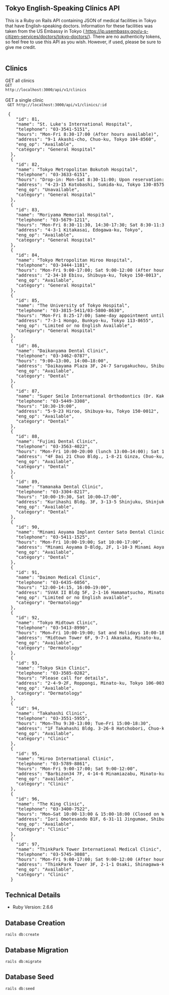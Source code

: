 ## Tokyo English-Speaking Clinics API

This is a Ruby on Rails API containing JSON of medical facilities in Tokyo that have English-speaking doctors. Information for these facilities was taken from the US Embassy in Tokyo (<a href a = "https://jp.usembassy.gov/u-s-citizen-services/doctors/tokyo-doctors/"> https://jp.usembassy.gov/u-s-citizen-services/doctors/tokyo-doctors/</a>). There are no authenticity tokens, so feel free to use this API as you wish. However, if used, please be sure to give me credit.
<br>
<br>
## Clinics
GET all clinics
<br>
<code>GET http://localhost:3000/api/v1/clinics</code>
<br>
<br>
GET a single clinic
<br>
<code> GET http://localhost:3000/api/v1/clinics/:id</code>
<br>
<pre> {
    "id": 81,
    "name": "St. Luke's International Hospital",
    "telephone": "03-3541-5151",
    "hours": "Mon-Fri 8:30-17:00 (After hours available)",
    "address": "9-1 Akashi-cho, Chuo-ku, Tokyo 104-8560",
    "eng_op": "Available",
    "category": "General Hospital"
  },
  {
    "id": 82,
    "name": "Tokyo Metropolitan Bokutoh Hospital",
    "telephone": "03-3633-6151",
    "hours": "Drop-in: Mon-Sat 8:30-11:00; Upon reservation: Mon-Sat 9:00-17:00 (After hours available for emergencies only)",
    "address": "4-23-15 Kotobashi, Sumida-ku, Tokyo 130-8575",
    "eng_op": "Unavailable",
    "category": "General Hospital"
  },
  {
    "id": 83,
    "name": "Moriyama Memorial Hospital",
    "telephone": "03-5679-1211",
    "hours": "Mon-Fri 8:30-11:30, 14:30-17:30; Sat 8:30-11:30 (After hours available)",
    "address": "4-3-1 Kitakasai, Edogawa-ku, Tokyo",
    "eng_op": "Available",
    "category": "General Hospital"
  },
  {
    "id": 84,
    "name": "Tokyo Metropolitan Hiroo Hospital",
    "telephone": "03-3444-1181",
    "hours": "Mon-Fri 9:00-17:00; Sat 9:00-12:00 (After hours available for emergencies only)",
    "address": "2-34-10 Ebisu, Shibuya-ku, Tokyo 150-0013",
    "eng_op": "Available",
    "category": "General Hospital"
  },
  {
    "id": 85,
    "name": "The University of Tokyo Hospital",
    "telephone": "03-3815-5411/03-5800-8630",
    "hours": "Mon-Fri 8:25-17:00; Same-day appointment until 11:00 (After hours available)",
    "address": "7-3-1 Hongo, Bunkyo-ku, Tokyo 113-8655",
    "eng_op": "Limited or no English Available",
    "category": "General Hospital"
  },
  {
    "id": 86,
    "name": "Daikanyama Dental Clinic",
    "telephone": "03-3462-0787",
    "hours": "9:00–13:00, 14:00–18:00",
    "address": "Daikayama Plaza 3F, 24-7 Sarugakuchou, Shibuya-ku, Tokyo 150-0033",
    "eng_op": "Available",
    "category": "Dental"
  },
  {
    "id": 87,
    "name": "Super Smile International Orthodontics (Dr. Kaku’s Office) – Hiroo",
    "telephone": "03-5449-3308",
    "hours": "10:30-19:00",
    "address": "5-9-23 Hiroo, Shibuya-ku, Tokyo 150-0012",
    "eng_op": "Available",
    "category": "Dental"
  },
  {
    "id": 88,
    "name": "Fujimi Dental Clinic",
    "telephone": "03-3563-4022",
    "hours": "Mon-Fri 10:00-20:00 (lunch 13:00–14:00); Sat 10:00-18:00 (lunch 13:00–14:00); English available: Mon, Wed, Fri 10:00-17:00, Tue, Thur, Sat 10:00-18:00",
    "address": "4F Dai 21 Chuo Bldg., 1-8-21 Ginza, Chuo-ku, Tokyo 104-0061",
    "eng_op": "Available",
    "category": "Dental"
  },
  {
    "id": 89,
    "name": "Yamanaka Dental Clinic",
    "telephone": "03-3304-8217",
    "hours": "10:00-19:30, Sat 10:00–17:00",
    "address": "Kurihashi Bldg. 3F, 3-13-5 Shinjuku, Shinjuku-ku, Tokyo 160-0022",
    "eng_op": "Available",
    "category": "Dental"
  },
  {
    "id": 90,
    "name": "Minami Aoyama Implant Center Sato Dental Clinic",
    "telephone": "03-5411-1525",
    "hours": "Mon-Fri 10:00-19:00; Sat 10:00-17:00",
    "address": "Minami Aoyama D-Bldg, 2F, 1-10-3 Minami Aoyama, Minato-ku, Tokyo 107-0062",
    "eng_op": "Available",
    "category": "Dental"
  },
  {
    "id": 91,
    "name": "Daimon Medical Clinic",
    "telephone": "03-6435-6056",
    "hours": "12:00-14:15, 16:00–19:00",
    "address": "SVAX II Bldg 5F, 2-1-16 Hamamatsucho, Minato-ku, Tokyo 105-0013",
    "eng_op": "Limited or no English available",
    "category": "Dermatology"
  },
  {
    "id": 92,
    "name": "Tokyo Midtown Clinic",
    "telephone": "03-5413-8990",
    "hours": "Mon–Fri 10:00-19:00; Sat and Holidays 10:00-18:00",
    "address": "Midtown Tower 6F, 9-7-1 Akasaka, Minato-ku, Tokyo 107-6206",
    "eng_op": "Available",
    "category": "Dermatology"
  },
  {
    "id": 93,
    "name": "Tokyo Skin Clinic",
    "telephone": "03-3585-0282",
    "hours": "Please call for details",
    "address": "2-4-9-2F, Roppongi, Minato-ku, Tokyo 106-0032",
    "eng_op": "Available",
    "category": "Dermatology"
  },
  {
    "id": 94,
    "name": "Takahashi Clinic",
    "telephone": "03-3551-5955",
    "hours": "Mon–Thu 9:30-13:00; Tue–Fri 15:00-18:30",
    "address": "1F Takahashi Bldg. 3-26-8 Hatchobori, Chuo-ku, Tokyo 104-0032",
    "eng_op": "Available",
    "category": "Clinic"
  },
  {
    "id": 95,
    "name": "Hiroo International Clinic",
    "telephone": "03-5789-8861",
    "hours": "Mon-Fri 9:00-17:00; Sat 9:00-12:00",
    "address": "Barbizon34 7F, 4-14-6 Minamiazabu, Minato-ku, Tokyo 106-0047",
    "eng_op": "available",
    "category": "Clinic"
  },
  {
    "id": 96,
    "name": "The King Clinic",
    "telephone": "03-3400-7522",
    "hours": "Mon–Sat 10:00-13:00 & 15:00-18:00 (Closed on Wed & Sun)",
    "address": "Iori Omotesando B1F, 6-31-11 Jingumae, Shibuya-ku, Tokyo 150-0001",
    "eng_op": "Available",
    "category": "Clinic"
  },
  {
    "id": 97,
    "name": "ThinkPark Tower International Medical Clinic",
    "telephone": "03-5745-3088",
    "hours": "Mon-Fri 9:00-17:00; Sat 9:00-12:00 (After hours available)",
    "address": "ThinkPark Tower 3F, 2-1-1 Osaki, Shinagawa-ku, Tokyo 141-6003",
    "eng_op": "Available",
    "category": "Clinic"
  }</pre>

## Technical Details
<ul>
  <li>Ruby Version: 2.6.6</li>
</ul>

## Database Creation
<code>rails db:create</code>

## Database Migration
<code>rails db:migrate</code>

## Database Seed
<code>rails db:seed</code>
